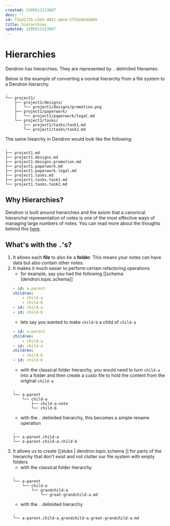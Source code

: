 ```yaml
---
created: 1595611213607
desc: ''
id: f3a41725-c5e5-4851-a6ed-5f541054d409
title: hierarchies
updated: 1595611213607
---
```

# Hierarchies

Dendron has hierarchies. They are represented by `.` delimited filenames. 

Below is the example of converting a normal hierarchy from a file system to a Dendron hierarchy. 

```
.
└── project1/
    ├── project1/designs/
    │   └── project1/designs/promotion.png
    ├── project1/paperwork/
    │   └── project1/paperwork/legal.md
    └── project1/tasks/
        ├── project1/tasks/task1.md
        └── project1/tasks/task2.md
```


The same hiearchy in Dendron would look like the following:

```
.
├── project1.md
├── project1.designs.md
├── project1.designs.promotion.md
├── project1.paperwork.md
├── project1.paperwork.legal.md
├── project1.tasks.md
├── project1.tasks.task1.md
└── project1.tasks.task2.md
```

## Why Hierarchies?

Dendron is built around hierarchies and the axiom that a canonical hierarichal representation of notes is one of the most effective ways of managing large numbers of notes. You can read more about the thoughts behind this [here](https://kevinslin.com/organizing/its_not_you_its_your_knowledge_base/).

## What's with the `.`'s?


1. It allows each **file** to also be a **folder**. This means your notes can have data but also contain other notes. 
1. It makes it much easier to perform certain refactoring operations
    - for example, say you had the following [[schema |dendron.topic.schema]]
    ```yml
    - id: a-parent
    children:
        - child-a
        - child-b
    - id: child-a
    - id: child-b
    ```
    - lets say you wanted to make `child-b` a child of `child-a`
    ```yml
    - id: a-parent
    children:
        - child-a
    - id: child-a
    children:
        - child-b
    - id: child-b
    ```
    - with the classical folder hierarchy, you would need to turn `child-a` into a folder and then create a custo file to hold the content from the original `child-a`
    ```
    .
    └── a-parent
        └── child-a
            ├── child-a-note
            └── child-b
    ```
    - with the `.` delimited hierarchy, this becomes a simple rename operation
    ```
    .
    ├── a-parent.child-a
    └── a-parent.child-a.child-b
    ```
1. It allows us to create [[stubs | dendron.topic.schema ]] for parts of the hierarchy that don't exist and not clutter our file system with empty folders 
    - with the classical folder hierarchy
    ```
    .
    └── a-parent
        └── child-a
            └── grandchild-a
                └── great-grandchild-a.md
    ```
    - with the `.` delimited hierarchy
    ```
    .
    └── a-parent.child-a.grandchild-a.great-grandchild-a.md
    ```